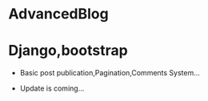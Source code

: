 # AdvancedBlog

# Django,bootstrap

- Basic post publication,Pagination,Comments System...

- Update is coming...
